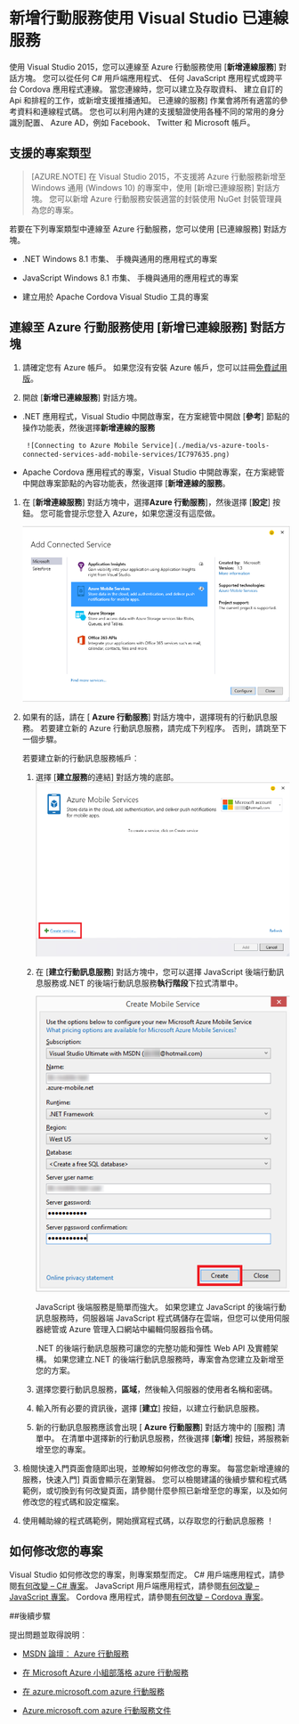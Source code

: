<properties 
   pageTitle="新增行動服務使用 Visual Studio 中的 [已連線服務 |Microsoft Azure"
   description="新增行動服務使用 Visual Studio 新增已連線服務] 對話方塊"
   services="visual-studio-online"
   documentationCenter="na"
   authors="mlhoop"
   manager="douge"
   editor="" />
<tags 
   ms.service="visual-studio-online"
   ms.devlang="na"
   ms.topic="article"
   ms.tgt_pltfrm="na"
   ms.workload="mobile"
   ms.date="12/16/2015"
   ms.author="mlearned" />

# <a name="adding-mobile-services-by-using-visual-studio-connected-services"></a>新增行動服務使用 Visual Studio 已連線服務

使用 Visual Studio 2015，您可以連線至 Azure 行動服務使用 [**新增連線服務**] 對話方塊。 您可以從任何 C# 用戶端應用程式、 任何 JavaScript 應用程式或跨平台 Cordova 應用程式連線。 當您連線時，您可以建立及存取資料、 建立自訂的 Api 和排程的工作，或新增支援推播通知。  已連線的服務] 作業會將所有適當的參考資料和連線程式碼。 您也可以利用內建的支援驗證使用各種不同的常用的身分識別配置、 Azure AD，例如 Facebook、 Twitter 和 Microsoft 帳戶。

## <a name="supported-project-types"></a>支援的專案類型

>[AZURE.NOTE] 在 Visual Studio 2015，不支援將 Azure 行動服務新增至 Windows 通用 (Windows 10) 的專案中，使用 [新增已連線服務] 對話方塊。 您可以新增 Azure 行動服務安裝適當的封裝使用 NuGet 封裝管理員為您的專案。

若要在下列專案類型中連線至 Azure 行動服務，您可以使用 [已連線服務] 對話方塊。

- .NET Windows 8.1 市集、 手機與通用的應用程式的專案

- JavaScript Windows 8.1 市集、 手機與通用的應用程式的專案

- 建立用於 Apache Cordova Visual Studio 工具的專案


## <a name="connect-to-azure-mobile-services-using-the-add-connected-services-dialog"></a>連線至 Azure 行動服務使用 [新增已連線服務] 對話方塊

1. 請確定您有 Azure 帳戶。 如果您沒有安裝 Azure 帳戶，您可以註冊[免費試用版](http://go.microsoft.com/fwlink/?LinkId=518146)。

1. 開啟 [**新增已連線服務**] 對話方塊。
 - .NET 應用程式，Visual Studio 中開啟專案，在方案總管中開啟 [**參考**] 節點的操作功能表，然後選擇**新增連線的服務**
 
        ![Connecting to Azure Mobile Service](./media/vs-azure-tools-connected-services-add-mobile-services/IC797635.png)

 - Apache Cordova 應用程式的專案，Visual Studio 中開啟專案，在方案總管中開啟專案節點的內容功能表，然後選擇 [**新增連線的服務**。

1. 在 [**新增連線服務**] 對話方塊中，選擇**Azure 行動服務**]，然後選擇 [**設定**] 按鈕。 您可能會提示您登入 Azure，如果您還沒有這麼做。

    ![新增 Azure 的行動訊息服務](./media/vs-azure-tools-connected-services-add-mobile-services/IC797636.png)

1. 如果有的話，請在 [ **Azure 行動服務**] 對話方塊中，選擇現有的行動訊息服務。 若要建立新的 Azure 行動訊息服務，請完成下列程序。 否則，請跳至下一個步驟。

    若要建立新的行動訊息服務帳戶︰
    1. 選擇 [**建立服務**的連結] 對話方塊的底部。
        ![新增新連線的行動訊息服務](./media/vs-azure-tools-connected-services-add-mobile-services/IC797637.png)




    2. 在 [**建立行動訊息服務**] 對話方塊中，您可以選擇 JavaScript 後端行動訊息服務或.NET 的後端行動訊息服務**執行階段**下拉式清單中。 
  
        ![建立行動訊息服務](./media/vs-azure-tools-connected-services-add-mobile-services/IC797638.png)

        JavaScript 後端服務是簡單而強大。 如果您建立 JavaScript 的後端行動訊息服務時，伺服器端 JavaScript 程式碼儲存在雲端，但您可以使用伺服器總管或 Azure 管理入口網站中編輯伺服器指令碼。 

        .NET 的後端行動訊息服務可讓您的完整功能和彈性 Web API 及實體架構。 如果您建立.NET 的後端行動訊息服務時，專案會為您建立及新增至您的方案。 

    1. 選擇您要行動訊息服務，**區域**，然後輸入伺服器的使用者名稱和密碼。
 
    1. 輸入所有必要的資訊後，選擇 [**建立**] 按鈕，以建立行動訊息服務。
    2. 新的行動訊息服務應該會出現 [ **Azure 行動服務**] 對話方塊中的 [服務] 清單中。 在清單中選擇新的行動訊息服務，然後選擇 [**新增**] 按鈕，將服務新增至您的專案。
    

1. 檢閱快速入門頁面會隨即出現，並瞭解如何修改您的專案。 每當您新增連線的服務，快速入門] 頁面會顯示在瀏覽器。 您可以檢閱建議的後續步驟和程式碼範例，或切換到有何改變頁面，請參閱什麼參照已新增至您的專案，以及如何修改您的程式碼和設定檔案。

1. 使用輔助線的程式碼範例，開始撰寫程式碼，以存取您的行動訊息服務 ！

## <a name="how-your-project-is-modified"></a>如何修改您的專案

Visual Studio 如何修改您的專案，則專案類型而定。 C# 用戶端應用程式，請參閱[有何改變 – C# 專案](http://go.microsoft.com/fwlink/p/?LinkId=513119)。 JavaScript 用戶端應用程式，請參閱[有何改變 – JavaScript 專案](http://go.microsoft.com/fwlink/p/?LinkId=513120)。 Cordova 應用程式，請參閱[有何改變 – Cordova 專案](http://go.microsoft.com/fwlink/p/?LinkId=513116)。


##<a name="next-steps"></a>後續步驟

提出問題並取得說明︰ 

 - [MSDN 論壇︰ Azure 行動服務](https://social.msdn.microsoft.com/forums/azure/home?forum=azuremobile)

 - [在 Microsoft Azure 小組部落格 azure 行動服務](https://azure.microsoft.com/blog/topics/mobile/)

 - [在 azure.microsoft.com azure 行動服務](https://azure.microsoft.com/services/mobile-services/)

 - [Azure.microsoft.com azure 行動服務文件](https://azure.microsoft.com/documentation/services/mobile-services/)



